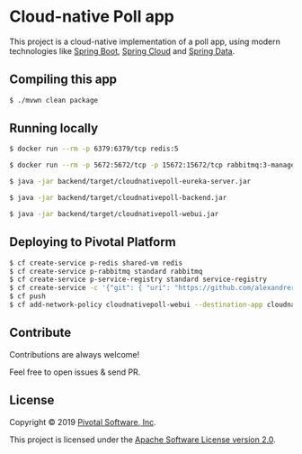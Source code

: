 # Cloud-native Poll app

This project is a cloud-native implementation of a poll app, using modern technologies
like [Spring Boot](https://spring.io/projects/spring-boot),
[Spring Cloud](https://spring.io/projects/spring-cloud) and
[Spring Data](https://spring.io/projects/spring-data).

## Compiling this app

```bash
$ ./mvwn clean package
```

## Running locally

```bash
$ docker run --rm -p 6379:6379/tcp redis:5
```

```bash
$ docker run --rm -p 5672:5672/tcp -p 15672:15672/tcp rabbitmq:3-management
```

```bash
$ java -jar backend/target/cloudnativepoll-eureka-server.jar
```

```bash
$ java -jar backend/target/cloudnativepoll-backend.jar
```

```bash
$ java -jar backend/target/cloudnativepoll-webui.jar
```

## Deploying to Pivotal Platform

```bash
$ cf create-service p-redis shared-vm redis
$ cf create-service p-rabbitmq standard rabbitmq
$ cf create-service p-service-registry standard service-registry
$ cf create-service -c '{"git": { "uri": "https://github.com/alexandreroman/cloudnativepoll-config", "cloneOnStart": "true" }}' p-config-server standard config-server
$ cf push
$ cf add-network-policy cloudnativepoll-webui --destination-app cloudnativepoll-backend
```

## Contribute

Contributions are always welcome!

Feel free to open issues & send PR.

## License

Copyright &copy; 2019 [Pivotal Software, Inc](https://pivotal.io).

This project is licensed under the [Apache Software License version 2.0](https://www.apache.org/licenses/LICENSE-2.0).
